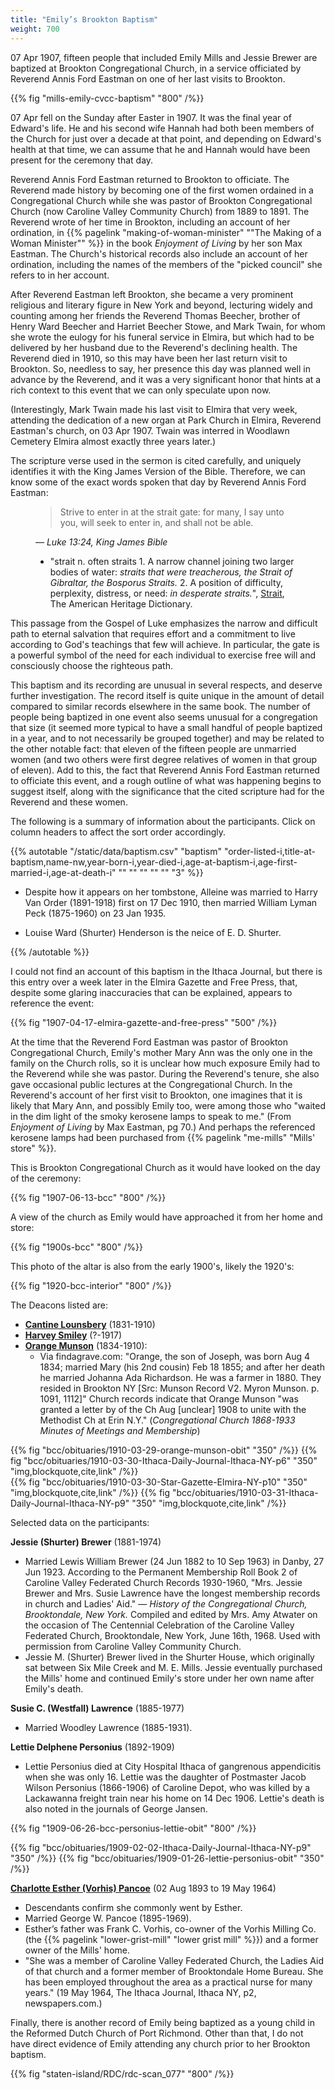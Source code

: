 ```yaml
---
title: "Emily’s Brookton Baptism"
weight: 700 
---
```


07 Apr 1907, fifteen people that included Emily Mills and Jessie Brewer are baptized at Brookton Congregational Church, in a service officiated by Reverend Annis Ford Eastman on one of her last visits to Brookton.

<!--more-->

{{% fig "mills-emily-cvcc-baptism" "800" /%}}

07 Apr fell on the Sunday after Easter in 1907. It was the final year of Edward's life. He and his second wife Hannah had both been members of the Church for just over a decade at that point, and depending on Edward's health at that time, we can assume that he and Hannah would have been present for the ceremony that day.

Reverend Annis Ford Eastman returned to Brookton to officiate. The Reverend made history by becoming one of the first women ordained in a Congregational Church while she was pastor of Brookton Congregational Church (now Caroline Valley Community Church) from 1889 to 1891. The Reverend wrote of her time in Brookton, including an account of her ordination, in {{% pagelink "making-of-woman-minister" "\"The Making of a Woman Minister\"" %}} in the book *Enjoyment of Living* by her son Max Eastman. The Church's historical records also include an account of her ordination, including the names of the members of the "picked council" she refers to in her account. 

After Reverend Eastman left Brookton, she became a very prominent religious and literary figure in New York and beyond, lecturing widely and counting among her friends the Reverend Thomas Beecher, brother of Henry Ward Beecher and Harriet Beecher Stowe, and Mark Twain, for whom she wrote the eulogy for his funeral service in Elmira, but which had to be delivered by her husband due to the Reverend's declining health. The Reverend died in 1910, so this may have been her last return visit to Brookton. So, needless to say, her presence this day was planned well in advance by the Reverend, and it was a very significant honor that hints at a rich context to this event that we can only speculate upon now.

(Interestingly, Mark Twain made his last visit to Elmira that very week, attending the dedication of a new organ at Park Church in Elmira, Reverend Eastman's church, on 03 Apr 1907. Twain was interred in Woodlawn Cemetery Elmira almost exactly three years later.)

The scripture verse used in the sermon is cited carefully, and uniquely identifies it with the King James Version of the Bible. Therefore, we can know some of the exact words spoken that day by Reverend Annis Ford Eastman:

<figure class="quote-only">

> Strive to enter in at the strait gate: for many, I say unto you, will seek to enter in, and shall not be able.

<figcaption> 
<cite>

— Luke 13:24, King James Bible
</cite>
</figcaption>
<aside>

  - "strait n. often straits 1. A narrow channel joining two larger bodies of water: *straits that were treacherous, the Strait of Gibraltar, the Bosporus Straits.* 2. A position of difficulty, perplexity, distress, or need: *in desperate straits.*", [Strait](https://www.ahdictionary.com/word/search.html?q=strait), The American Heritage Dictionary.  

</aside>
</figure>

This passage from the Gospel of Luke emphasizes the narrow and difficult path to eternal salvation that requires effort and a commitment to live according to God's teachings that few will achieve. In particular, the gate is a powerful symbol of the need for each individual to exercise free will and consciously choose the righteous path. 

This baptism and its recording are unusual in several respects, and deserve further investigation. The record itself is quite unique in the amount of detail compared to similar records elsewhere in the same book. The number of people being baptized in one event also seems unusual for a congregation that size (it seemed more typical to have a small handful of people baptized in a year, and to not necessarily be grouped together) and may be related to the other notable fact: that eleven of the fifteen people are unmarried women (and two others were first degree relatives of women in that group of eleven). Add to this, the fact that Reverend Annis Ford Eastman returned to officiate this event, and a rough outline of what was happening begins to suggest itself, along with the significance that the cited scripture had for the Reverend and these women.

The following is a summary of information about the participants. Click on column headers to affect the sort order accordingly.

{{% autotable "/static/data/baptism.csv" "baptism" "order-listed-i,title-at-baptism,name-nw,year-born-i,year-died-i,age-at-baptism-i,age-first-married-i,age-at-death-i" "" "" "" "" "" "3" %}}

  - Despite how it appears on her tombstone, Alleine was married to Harry Van Order (1891-1918) first on 17 Dec 1910, then married William Lyman Peck (1875-1960) on 23 Jan 1935.

  - Louise Ward (Shurter) Henderson is the neice of E. D. Shurter.

{{% /autotable %}}

I could not find an account of this baptism in the Ithaca Journal, but there is this entry over a week later in the Elmira Gazette and Free Press, that, despite some glaring inaccuracies that can be explained, appears to reference the event:

{{% fig "1907-04-17-elmira-gazette-and-free-press" "500" /%}}

At the time that the Reverend Ford Eastman was pastor of Brookton Congregational Church, Emily's mother Mary Ann was the only one in the family on the Church rolls, so it is unclear how much exposure Emily had to the Reverend while she was pastor. During the Reverend's tenure, she also gave occasional public lectures at the Congregational Church. In the Reverend's account of her first visit to Brookton, one imagines that it is likely that Mary Ann, and possibly Emily too, were among those who "waited in the dim light of the smoky kerosene lamps to speak to me." (From *Enjoyment of Living* by Max Eastman, pg 70.) And perhaps the referenced kerosene lamps had been purchased from {{% pagelink "me-mills" "Mills' store" %}}.

This is Brookton Congregational Church as it would have looked on the day of the ceremony:

{{% fig "1907-06-13-bcc" "800" /%}}

A view of the church as Emily would have approached it from her home and store:

{{% fig "1900s-bcc" "800" /%}}

This photo of the altar is also from the early 1900's, likely the 1920's:

{{% fig "1920-bcc-interior" "800" /%}}

The Deacons listed are:

  - **[Cantine Lounsbery](https://www.findagrave.com/memorial/89338791/cantine-lounsbery)** (1831-1910)
  - **[Harvey Smiley](https://www.findagrave.com/memorial/24763291/harvey-smiley)** (?-1917)
  - **[Orange Munson](https://www.findagrave.com/memorial/95123044/orange-munson)** (1834-1910):
      - Via findagrave.com: "Orange, the son of Joseph, was born Aug 4 1834; married Mary (his 2nd cousin) Feb 18 1855; and after her death he married Johanna Ada Richardson. He was a farmer in 1880. They resided in Brookton NY [Src: Munson Record V2. Myron Munson. p. 1091, 1112]" Church records indicate that Orange Munson "was granted a letter by of the Ch Aug [unclear] 1908 to unite with the Methodist Ch at Erin N.Y." (*Congregational Church 1868-1933 Minutes of Meetings and Membership*) 

<div class="cols">
{{% fig "bcc/obituaries/1910-03-29-orange-munson-obit" "350" /%}}
{{% fig "bcc/obituaries/1910-03-30-Ithaca-Daily-Journal-Ithaca-NY-p6" "350" "img,blockquote,cite,link" /%}}
</div>

<div class="cols">
{{% fig "bcc/obituaries/1910-03-30-Star-Gazette-Elmira-NY-p10" "350" "img,blockquote,cite,link" /%}}
{{% fig "bcc/obituaries/1910-03-31-Ithaca-Daily-Journal-Ithaca-NY-p9" "350" "img,blockquote,cite,link" /%}}
</div>

Selected data on the participants:

**Jessie (Shurter) Brewer** (1881-1974)

  - Married Lewis William Brewer (24 Jun 1882 to 10 Sep 1963) in Danby, 27 Jun 1923. According to the Permanent Membership Roll Book 2 of Caroline Valley Federated Church Records 1930-1960, "Mrs. Jessie Brewer and Mrs. Susie Lawrence have the longest membership records in church and Ladies' Aid." — *History of the Congregational Church, Brooktondale, New York.* Compiled and edited by Mrs. Amy Atwater on the occasion of The Centennial Celebration of the Caroline Valley Federated Church, Brooktondale, New York, June 16th, 1968. Used with permission from Caroline Valley Community Church.
  - Jessie M. (Shurter) Brewer lived in the Shurter House, which originally sat between Six Mile Creek and M. E. Mills. Jessie eventually purchased the Mills' home and continued Emily's store under her own name after Emily's death.

**Susie C. (Westfall) Lawrence** (1885-1977)

  - Married Woodley Lawrence (1885-1931).

**Lettie Delphene Personius** (1892-1909)

  - Lettie Personius died at City Hospital Ithaca of gangrenous appendicitis when she was only 16. Lettie was the daughter of Postmaster Jacob Wilson Personius (1866-1906) of Caroline Depot, who was killed by a Lackawanna freight train near his home on 14 Dec 1906. Lettie's death is also noted in the journals of George Jansen. 

{{% fig "1909-06-26-bcc-personius-lettie-obit" "800" /%}}
<div class="cols">
{{% fig "bcc/obituaries/1909-02-02-Ithaca-Daily-Journal-Ithaca-NY-p9" "350" /%}}
{{% fig "bcc/obituaries/1909-01-26-lettie-personius-obit" "350" /%}}
</div>

**[Charlotte Esther (Vorhis) Pancoe](https://www.findagrave.com/memorial/162242537/charlotte-esther-pancoe)** (02 Aug 1893 to 19 May 1964)

  - Descendants confirm she commonly went by Esther.
  - Married George W. Pancoe (1895-1969).
  - Esther’s father was Frank C. Vorhis, co-owner of the Vorhis Milling Co. (the {{% pagelink "lower-grist-mill" "lower grist mill" %}}) and a former owner of the Mills' home.
  - "She was a member of Caroline Valley Federated Church, the Ladies Aid of that church and a former member of Brooktondale Home Bureau. She has been employed throughout the area as a practical nurse for many years." (19 May 1964, The Ithaca Journal, Ithaca NY, p2, newspapers.com.)

Finally, there is another record of Emily being baptized as a young child in the Reformed Dutch Church of Port Richmond. Other than that, I do not have direct evidence of Emily attending any church prior to her Brookton baptism. 
  
{{% fig "staten-island/RDC/rdc-scan_077" "800" /%}}
